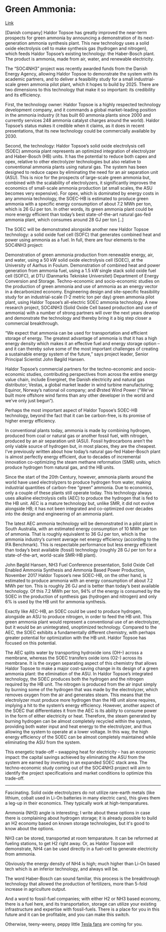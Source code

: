 # Green Ammonia:

[Link](https://ammoniaindustry.com/haldor-topsoes-solid-oxide-electrolyzer/)

[Danish company] Haldor Topsoe has greatly improved the near-term
prospects for green ammonia by announcing a demonstration of its
next-generation ammonia synthesis plant. This new technology uses a
solid oxide electrolysis cell to make synthesis gas (hydrogen and
nitrogen), which feeds Haldor Topsoe’s existing technology: the
Haber-Bosch plant. The product is ammonia, made from air, water, and
renewable electricity.

The “SOC4NH3” project was recently awarded funds from the Danish
Energy Agency, allowing Haldor Topsoe to demonstrate the system with
its academic partners, and to deliver a feasibility study for a small
industrial-scale green ammonia pilot plant, which it hopes to build by
2025. There are two dimensions to this technology that make it so
important: its credibility and its efficiency.

First, the technology owner: Haldor Topsoe is a highly respected
technology development company, and it commands a global
market-leading position in the ammonia industry (it has built 60
ammonia plants since 2000 and currently services 248 ammonia catalyst
charges around the world). Haldor Topsoe’s status makes it credible
when it claims, as it does in recent presentations, that its new
technology could be commercially available by 2030.

Second, the technology: Haldor Topsoe’s solid oxide electrolysis cell
(SOEC) ammonia plant represents an optimized integration of
electrolyzer and Haber-Bosch (HB) units. It has the potential to
reduce both capex and opex, relative to other electrolyzer
technologies but also relative to conventional ammonia plants using
natural gas. The system has been designed to reduce capex by
eliminating the need for an air separation unit (ASU). This is nice
for the prospects of large-scale green ammonia but, combined with the
scalability of electrolyzers, it significantly improves the economics
of small-scale ammonia production (at small scales, the ASU becomes
very expensive). For opex, which is dominated by energy costs in any
ammonia technology, the SOEC-HB is estimated to produce green ammonia
with a specific energy consumption of about 7.2 MWh per ton, which is
26 GJ per ton. In other words, its green ammonia plant could be more
energy efficient than today’s best state-of-the-art natural gas-fed
ammonia plant, which consumes around 28 GJ per ton [..]

The SOEC will be demonstrated alongside another new Haldor Topsoe
technology: a solid oxide fuel cell (SOFC) that generates combined
heat and power using ammonia as a fuel. In full, there are four
elements to the SOC4NH3 project:

Demonstration of green ammonia production from renewable energy, air,
and water, using a 50 kW solid oxide electrolysis cell (SOEC), at the
University of Aarhus in Foulum.  Demonstration of combined heat and
power generation from ammonia fuel, using a 1.5 kW single stack solid
oxide fuel cell (SOFC), at DTU (Danmarks Tekniske Universitet)
Department of Energy Conversion and Storage.  Techno-economic and
socio-economic studies on the production of green ammonia and use of
ammonia as an energy vector in a decarbonized economy.  Engineering
design and site-specific feasibility study for an industrial-scale
(1-2 metric ton per day) green ammonia pilot plant, using Haldor
Topsoe’s all-electric SOEC ammonia technology.  A new research
project, SOC4NH3 (Solid Oxide Cell based production and use of
ammonia) with a number of strong partners will over the next years
develop and demonstrate the technology and thereby bring it a big step
closer a commercial breakthrough.

“We expect that ammonia can be used for transportation and efficient
storage of energy. The greatest advantage of ammonia is that it has a
high energy density which makes it an effective fuel and energy
storage option – and it can thereby solve some of the most important
challenges of creating a sustainable energy system of the future,”
says project leader, Senior Principal Scientist John Bøgild Hansen.

Haldor Topsoe’s commercial partners for the techno-economic and
socio-economic studies, contributing perspectives from across the
entire energy value chain, include Energinet, the Danish electricity
and natural gas distributor; Vestas, a global market leader in wind
turbine manufacturing; Equinor, Norway’s national oil company; and
Ørsted Wind Power (“We’ve built more offshore wind farms than any
other developer in the world and we’ve only just begun“).

Perhaps the most important aspect of Haldor Topsoe’s SOEC-HB
technology, beyond the fact that it can be carbon-free, is its promise
of higher energy efficiency.

In conventional plants today, ammonia is made by combining hydrogen,
produced from coal or natural gas or another fossil fuel, with
nitrogen, produced by an air separation unit (ASU). Fossil
hydrocarbons aren’t the only viable source of hydrogen but, in most
places, they are the cheapest. I’ve previously written about how
today’s natural gas-fed Haber-Bosch plant is almost perfectly energy
efficient, due to decades of incremental innovation co-optimizing the
steam methane reformation (SMR) units, which produce hydrogen from
natural gas, and the HB units.

Since the start of the 20th Century, however, ammonia plants around
the world have used electrolyzers to produce hydrogen from water,
making industrial quantities of carbon-free “green” ammonia. Due to
economics, only a couple of these plants still operate today. This
technology always uses alkaline electrolysis cells (AEC) to produce
the hydrogen that is fed to the HB unit. AEC is a mature technology
but, unlike SMR, it did not evolve alongside HB; it has not been
integrated and co-optimized over decades into the design and
engineering of an ammonia plant.

The latest AEC ammonia technology will be demonstrated in a pilot
plant in South Australia, with an estimated energy consumption of 10
MWh per ton of ammonia. That is roughly equivalent to 36 GJ per ton,
which is the ammonia industry’s current average net energy efficiency
(according to the IFA Benchmark). This is respectable performance but
less energy efficient than today’s best available (fossil) technology
(roughly 28 GJ per ton for a state-of-the-art, world-scale SMR-HB
plant).

John Bøgild Hansen, NH3 Fuel Conference presentation, Solid Oxide Cell
Enabled Ammonia Synthesis and Ammonia Based Power Production, November
2017 Haldor Topsoe’s new SOEC-HB, on the other hand, is estimated to
produce ammonia with an energy consumption of about 7.2 MWh per
ton. This is roughly 26 GJ and is better than today’s best available
technology.  Of this 7.2 MWh per ton, 94% of the energy is consumed by
the SOEC in the production of synthesis gas (hydrogen and nitrogen)
and only 6% is used by the HB unit for ammonia synthesis.

Exactly like AEC-HB, an SOEC could be used to produce hydrogen,
alongside an ASU to produce nitrogen, in order to feed the HB
unit. This green ammonia plant would represent a conventional use of
an electrolyzer, but it would be an unintegrated, unoptimized
technology. Compared to the AEC, the SOEC exhibits a fundamentally
different chemistry, with perhaps greater potential for optimization
with the HB unit. Haldor Topsoe has focused on this potential.

The AEC splits water by transporting hydroxide ions (OH–) across a
membrane, whereas the SOEC transfers oxide ions (O2-) across its
membrane. It is the oxygen separating aspect of this chemistry that
allows Haldor Topsoe to make a major cost-saving change in its design
of a green ammonia plant: the elimination of the ASU. In Haldor
Topsoe’s integrated technology, the SOEC produces both the hydrogen
and the nitrogen required by the HB unit.  The nitrogen is produced
from the air input simply by burning some of the hydrogen that was
made by the electrolyzer, which removes oxygen from the air and
generates steam. This means that the electrolyzer must produce more
hydrogen than the HB unit alone requires, implying a hit to the
system’s energy efficiency. However, another aspect of the SOEC that
differentiates it from the AEC is its ability to consume power in the
form of either electricity or heat. Therefore, the steam generated by
burning hydrogen can be almost completely recycled within the system,
providing both water input and heat energy to the electrolyzer, and
thus allowing the system to operate at a lower voltage. In this way,
the high energy efficiency of the SOEC can be almost completely
maintained while eliminating the ASU from the system.

This energetic trade-off – swapping heat for electricity – has an
economic impact: the capital savings achieved by eliminating the ASU
from the system are earned by investing in an expanded SOEC stack
area. The techno-economic study coming out of the SOC4NH3 project will
aim to identify the project specifications and market conditions to
optimize this trade-off.

---

Fascinating. Solid oxide electrolyzers do not utilize rare-earth
metals (like lithium, cobalt used in Li-On batteries in many electric
cars), this gives them a leg-up in their economics. They typically
work at high-temparatures.

Ammonia (NH3) angle is interesting; I write about these options in
case there is complaining about hydrogen storage; it is already
possible to build an H2 economy based on known storage technologies,
but it's good to know about the options.

NH3 can be stored, transported at room temparature. It can be reformed
at fueling stations, to get H2 right away. Or, as Haldor Topsoe will
demonstrate, NH4 can be used directly in a fuel-cell to generate
electricity from ammonia.

Obviously the energy density of NH4 is high; much higher than Li-On
based tech which is an inferior technology, and always will be.

The word Haber-Bosch can sound familiar, this process is the
breakthrough technology that allowed the production of fertilizers,
more than 5-fold increase in agriculture output.

And a word to fossil-fuel companies; with either H2 or NH3 based
economy, there is a fuel here, and its transportation, storage can
utilize your existing infrastructure and expertise with
fossil-fuels. There is a place for you in this future and it can be
profitable, and you can make this switch.

Otherwise, teeny-weeny, peppy little [Tesla fans](https://m.youtube.com/watch?feature=youtu.be&t=274)
are coming for you.


